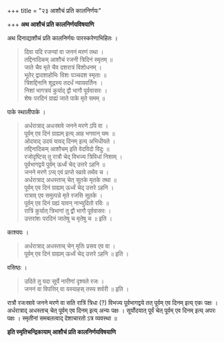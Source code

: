 +++
title = "२३ आशौचं प्रति कालनिर्णयः"

+++
**अथ आशौचं प्रति कालनिर्णयविषयाणि**

अथ दिनाद्याशौचं प्रति कालनिर्णयः पारस्करेणाभिहितः ।

> दिवा यदि रजन्यां वा जननं मरणं तथा ।  
> तद्दिनादिकम् आशौचं रजनी त्रिदिनं स्मृतम् ॥  
> जाते चैव मृते चैव दशरात्रं विशोधनम् ।  
> भूतेर् द्वादशाहोभिः विशः पञ्चदश स्मृताः ॥  
> त्रिंशद्दिनानि शूद्रस्य तदर्धं न्यायवर्तिनः ।  
> निशां भागत्रयं कुर्याद् द्वौ भागौ पूर्ववासरः ।  
> शेषः परदिनं ग्राह्यं जाते पाके मृते समम् ॥

पाके स्थालीपाके ।

> अर्धरात्राद् अधःस्रावे जनने मरणे ऽपि वा ।  
> पूर्वम् एव दिनं ग्राह्यम् इत्य् आह भगवान् यमः ॥  
> ओदयाद् उदयं यावद् दिनम् इत्य् अभिधीयते ।  
> तद्दिनादिकम् आशौचम् इति वेदविदो विदुः ॥  
> रजोदृष्टिस् तु रात्रौ चेद् विभज्य त्रिविधां निशाम् ।  
> पूर्वभागद्वये पूर्वम् ऊर्ध्वं चेद् उत्तरे ऽहनि ॥  
> जनने मरणे ऽप्य् एवं प्राप्ते स्व्रावे तथैव च ।  
> अर्धरात्राद् अधस्ताच् चेत् सूतके मृतके तथा ॥  
> पूर्वम् एव दिनं ग्राह्यम् ऊर्ध्वं चेद् उत्तरे ऽहनि ।  
> रात्राव् एव समुत्पन्ने मृते रजसि सूतके ।  
> पूर्वम् एव दिनं ग्रह्यं यावन् नाभ्युदितो रविः ॥  
> रात्रिं कुर्यात् त्रिभागां तु द्वौ भागौ पूर्ववासरः ।  
> उत्तरांशः परदिनं जातेषु च मृतेषु च ॥ इति ।

काश्यपः ।

> अर्धरात्राद् अधस्ताच् चेन् मृतिः प्रसव एव वा ।  
> पूर्वम् एव दिनं ग्राह्यम् ऊर्ध्वं चेद् उत्तरे ऽहनि ॥ इति ।

वसिष्ठः ।

> उदिते तु यदा सूर्ये नारीणां दृश्यते रजः ।  
> जननं वा विपत्तिर् वा यस्याहस् तस्य शर्वरी ॥ इति ।

रात्रौ रजःस्रावे जनने मरणे वा सति रात्रिं त्रिधा (?) विभज्य पूर्वभागद्वये तत् पूर्वम् एव दिनम् इत्य् एकः पक्षः । अर्धरात्राद् अधस्ताच् चेत् पूर्वम् एव दिनम् इत्य् अन्यः पक्षः । सूर्योदयात् पूर्वं चेत् पूर्वम् एव दिनम् इत्य् अपरः पक्षः । स्मृतीनां समबलत्वाद् देशाचारतो ऽत्र व्यवस्था ॥

**इति स्मृतिचन्द्रिकायाम् आशौचं प्रति कालनिर्णयविषयाणि**

